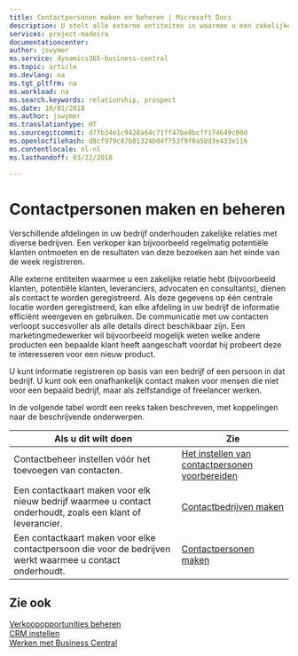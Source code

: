 ```yaml
---
title: Contactpersonen maken en beheren | Microsoft Docs
description: U stelt alle externe entiteiten in waarmee u een zakelijke relatie hebt (zoals prospects, klanten, leveranciers en consultants) als contacten.
services: project-madeira
documentationcenter: 
author: jswymer
ms.service: dynamics365-business-central
ms.topic: article
ms.devlang: na
ms.tgt_pltfrm: na
ms.workload: na
ms.search.keywords: relationship, prospect
ms.date: 10/01/2018
ms.author: jswymer
ms.translationtype: HT
ms.sourcegitcommit: d7fb34e1c9428a64c71ff47be8bcff174649c00d
ms.openlocfilehash: d8cf979c87b01324b04f753f9f0a58d3e433e116
ms.contentlocale: nl-nl
ms.lasthandoff: 03/22/2018

---
```

# <a name="creating-and-managing-contacts"></a>Contactpersonen maken en beheren
Verschillende afdelingen in uw bedrijf onderhouden zakelijke relaties met diverse bedrijven. Een verkoper kan bijvoorbeeld regelmatig potentiële klanten ontmoeten en de resultaten van deze bezoeken aan het einde van de week registreren.

Alle externe entiteiten waarmee u een zakelijke relatie hebt (bijvoorbeeld klanten, potentiële klanten, leveranciers, advocaten en consultants), dienen als contact te worden geregistreerd. Als deze gegevens op één centrale locatie worden geregistreerd, kan elke afdeling in uw bedrijf de informatie efficiënt weergeven en gebruiken. De communicatie met uw contacten verloopt succesvoller als alle details direct beschikbaar zijn. Een marketingmedewerker wil bijvoorbeeld mogelijk weten welke andere producten een bepaalde klant heeft aangeschaft voordat hij probeert deze te interesseren voor een nieuw product.

U kunt informatie registreren op basis van een bedrijf of een persoon in dat bedrijf. U kunt ook een onafhankelijk contact maken voor mensen die niet voor een bepaald bedrijf, maar als zelfstandige of freelancer werken.

In de volgende tabel wordt een reeks taken beschreven, met koppelingen naar de beschrijvende onderwerpen.

| Als u dit wilt doen | Zie |
| --- | --- |
| Contactbeheer instellen vóór het toevoegen van contacten. |[Het instellen van contactpersonen voorbereiden](marketing-setup-contacts.md) |
| Een contactkaart maken voor elk nieuw bedrijf waarmee u contact onderhoudt, zoals een klant of leverancier. |[Contactbedrijven maken](marketing-create-contact-companies.md) |
| Een contactkaart maken voor elke contactpersoon die voor de bedrijven werkt waarmee u contact onderhoudt. |[Contactpersonen maken](marketing-create-contact-persons.md) |

## <a name="see-also"></a>Zie ook
[Verkoopopportunities beheren](marketing-manage-sales-opportunities.md)  
[CRM instellen](marketing-setup-marketing.md)  
[Werken met Business Central](ui-work-product.md)  

